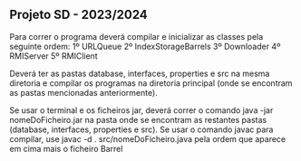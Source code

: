 ## Projeto SD - 2023/2024
Para correr o programa deverá compilar e inicializar as classes pela seguinte ordem:
1º URLQueue
2º IndexStorageBarrels
3º Downloader
4º RMIServer
5º RMIClient

Deverá ter as pastas database, interfaces, properties e src na mesma diretoria e compilar os programas 
na diretoria principal (onde se encontram as pastas mencionadas anteriormente).

Se usar o terminal e os ficheiros jar, deverá correr o comando java -jar nomeDoFicheiro.jar na pasta onde 
se encontram as restantes pastas (database, interfaces, properties e src). Se usar o comando javac para compilar, use 
javac -d . src/nomeDoFicheiro.java pela ordem que aparece em cima mais o ficheiro Barrel